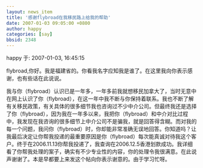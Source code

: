 ```yaml
---
layout: news_item
title: '感谢flybroad在我移民路上给我的帮助'
date: 2007-01-03 09:05:00 +0800
author: happy
categories: [say]
bbsid: 2348
---
```


happy 于: 2007-01-03, 16:45:15

flybroad,你好。我是福建省的。你看我名字应知我是谁了。在这里我向你表示感谢，也有些话在此说说。

我与你（flybroad）认识已是一年多，一年多前我就想移民加拿大了，当时无意中在网上认识了你（flybroad），在这一年中我不断与你保持着联系。我也不断了解有关移民政策，有关具体的很多细节我也咨询过不少中介公司。但最终我还是选择了你（flybroad），因为我在一年多以来，我把你（flybroad）和中介对比过程中，我发现在我咨询的很多细节上中介公司不是骗我，就是回答得含糊。而对我的每一个问题，我问你（flybroad）时，你却能非常准确无误地回答。你知道吗？让我最后决定让你帮我投递的最重要原因是你（flybroad）每次能真诚对待我这个客户。终于在2006.11.13你帮我投递了，我查询在2006.12.5香港划款成功。我详细看了你帮我处理的案子，确实有不少专业性的内容，你的处理令我很满意。在此说声谢谢了。本是早都要上来发这个帖向你表示谢意的。由于学习忙呀。
